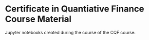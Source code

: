 # Certificate in Quantiative Finance Course Material
Jupyter notebooks created during the course of the CQF course.

